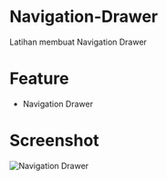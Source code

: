# Navigation-Drawer
Latihan membuat Navigation Drawer

# Feature
- Navigation Drawer

# Screenshot
![Navigation Drawer](https://user-images.githubusercontent.com/89395541/132648277-09efff40-258b-4cc4-b536-e973565860f4.jpg)
